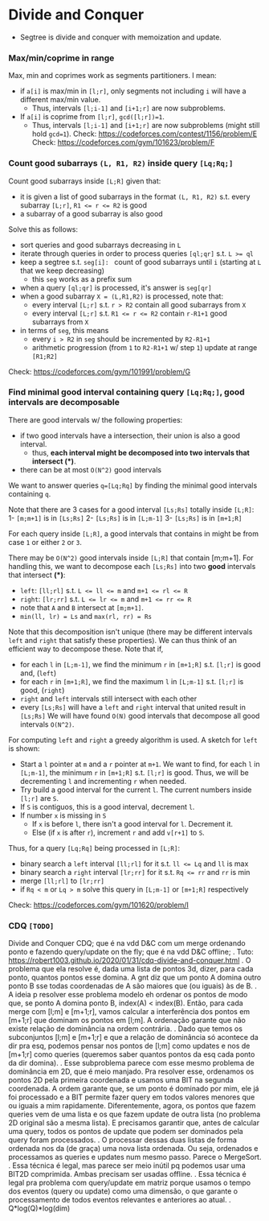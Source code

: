 # Divide and Conquer

- Segtree is divide and conquer with memoization and update.


### Max/min/coprime in range

Max, min and coprimes work as segments partitioners. I mean:
- if `a[i]` is max/min in `[l;r]`, only segments not including `i` will have a different max/min value. 
  - Thus, intervals `[l;i-1]` and `[i+1;r]` are now subproblems.
- If `a[i]` is coprime from `[l;r]`, `gcd([l;r])=1`. 
  - Thus, intervals `[l;i-1]` and `[i+1;r]` are now subproblems (might still hold `gcd=1`).
Check: https://codeforces.com/contest/1156/problem/E
Check: https://codeforces.com/gym/101623/problem/F

### Count good subarrays `(L, R1, R2)` inside query `[Lq;Rq;]`
Count good subarrays inside `[L;R]` given that:
- it is given a list of good subarrays in the format `(L, R1, R2)` s.t. every subarray `[L;r]`, `R1 <= r <= R2` is good
- a subarray of a good subarray is also good

Solve this as follows:
- sort queries and good subarrays decreasing in `L`
- iterate through queries in order to process queries `[ql;qr]` s.t. `L >= ql`
- keep a segtree s.t. `seg[i]: ` count of good subarrays until `i` (starting at `L` that we keep decreasing)
  - this `seg` works as a prefix sum
- when a query `[ql;qr]` is processed, it's answer is `seg[qr]`
- when a good subarray `X = (L,R1,R2)` is processed, note that:
  - every interval `[L;r]` s.t. `r > R2` contain all good subarrays from `X`
  - every interval `[L;r]` s.t. `R1 <= r <= R2` contain `r-R1+1` good subarrays from `X`
- in terms of `seg`, this means
  - every `i > R2` in `seg` should be incremented by `R2-R1+1` 
  - arithmetic progression (from `1` to `R2-R1+1` w/ step `1`) update at range `[R1;R2]`  
  
Check: https://codeforces.com/gym/101991/problem/G

### Find minimal good interval containing query `[Lq;Rq;]`, good intervals are decomposable

There are good intervals w/ the following properties:
- if two good intervals have a intersection, their union is also a good interval. 
  - thus, **each interval might be decomposed into two intervals that intersect (\*)**.
- there can be at most `O(N^2)` good intervals

We want to answer queries `q=[Lq;Rq]` by finding the minimal good intervals containing `q`.

Note that there are 3 cases for a good interval `[Ls;Rs]` totally inside `[L;R]`:
1- `[m;m+1]` is in `[Ls;Rs]`
2- `[Ls;Rs]` is in `[L;m-1]`
3- `[Ls;Rs]` is in `[m+1;R]`

For each query inside `[L;R]`, a good intervals that contains in might be from case `1` or either `2` or `3`.

There may be `O(N^2)` good intervals inside `[L;R]` that contain [m;m+1]. 
For handling this, we want to decompose each `[Ls;Rs]` into two **good** intervals that intersect **(\*)**:
- `left`: `[ll;rl]` s.t. `L <= ll <= m` and `m+1 <= rl <= R`
- `right`: `[lr;rr]` s.t. `L <= lr <= m` and `m+1 <= rr <= R`
- note that `A` and `B` intersect at `[m;m+1]`.
- `min(ll, lr) = Ls` and `max(rl, rr) = Rs`

Note that this decomposition isn't unique (there may be different intervals `left` and `right` that satisfy these properties).
We can thus think of an efficient way to decompose these. Note that if, 
- for each `l` in `[L;m-1]`, we find the minimum `r` in `[m+1;R]` s.t. `[l;r]` is good and, (`left`)
- for each `r` in `[m+1;R]`, we find the maximum `l` in `[L;m-1]` s.t. `[l;r]` is good, (`right`)
- `right` and `left` intervals still intersect with each other
- every `[Ls;Rs]` will have a `left` and `right` interval that united result in `[Ls;Rs]`
We will have found `O(N)` good intervals that decompose all good intervals `O(N^2)`. 

For computing `left` and `right` a greedy algorithm is used. A sketch for `left` is shown:
- Start a `l` pointer at `m` and a `r` pointer at `m+1`. We want to find, for each `l` in `[L;m-1]`, the minimum `r` in `[m+1;R]` s.t. `[l;r]` is good. Thus, we will be decrementing `l` and incrementing `r` when needed.
- Try build a good interval for the current `l`. The current numbers inside `[l;r]` are `S`.
 - If `S` is contiguos, this is a good interval, decrement `l`.
 - If number `x` is missing in `S`
   - If `x` is before `l`, there isn't a good interval for `l`. Decrement it.
   - Else (if `x` is after `r`), increment `r` and add `v[r+1]` to `S`.

Thus, for a query `[Lq;Rq]` being processed in `[L;R]`:
- binary search a `left` interval `[ll;rl]` for it s.t. `ll <= Lq` and `ll` is max
- binary search a `right` interval `[lr;rr]` for it s.t. `Rq <= rr` and `rr` is min
- merge `[ll;rl]` to `[lr;rr]`
- if `Rq < m` or `Lq > m` solve this query in `[L;m-1]` or `[m+1;R]` respectively
  
Check: https://codeforces.com/gym/101620/problem/I

### CDQ `[TODO]`
Divide and Conquer CDQ; que é na vdd D&C com um merge ordenando ponto e fazendo query/update on the fly; que é na vdd D&C offline;
.
Tuto: https://robert1003.github.io/2020/01/31/cdq-divide-and-conquer.html
.
O problema que ela resolve é, dada uma lista de pontos 3d, dizer, para cada ponto, quantos pontos esse domina.
A gnt diz que um ponto A domina outro ponto B sse todas coordenadas de A são maiores que (ou iguais) às de B.
.
A ideia p resolver esse problema modelo eh ordenar os pontos de modo que, se ponto A domina ponto B, index(A) < index(B).
Então, para cada merge com [l;m] e [m+1;r], vamos calcular a interferência dos pontos em [m+1;r] que dominam os pontos em [l;m].
A ordenação garante que não existe relação de dominância na ordem contrária.
.
Dado que temos os subconjuntos [l;m] e [m+1;r] e que a relação de dominância só acontece da dir pra esq, podemos pensar
nos pontos de [l;m] como updates e nos de [m+1;r] como queries (queremos saber quantos pontos da esq cada ponto da dir domina).
.
Esse subproblema parece com esse mesmo problema de dominância em 2D, que é meio manjado.
Pra resolver esse, ordenamos os pontos 2D pela primeira coordenada e usamos uma BIT na segunda coordenada.
A ordem garante que, se um ponto é dominado por mim, ele já foi processado e a BIT permite fazer query em todos valores menores que ou iguais a mim rapidamente.
Diferentemente, agora, os pontos que fazem queries vem de uma lista e os que fazem update de outra lista (no problema 2D original são a mesma lista).
E precisamos garantir que, antes de calcular uma query, todos os pontos de update que podem ser dominados pela query foram processados.
.
O processar dessas duas listas de forma ordenada nos da (de graça) uma nova lista ordenada. Ou seja, ordenados e processamos as queries e updates num mesmo passo.
Parece o MergeSort.
.
Essa técnica é legal, mas parece ser meio inútil pq podemos usar uma BIT2D comprimida. Ambas precisam ser usadas offline.
.
Essa técnica é legal pra problema com query/update em matriz porque usamos o tempo dos eventos (query ou update) como uma dimensão, o que garante o processamento de todos eventos relevantes e anteriores ao atual.
.
Q*log(Q)*log(dim)
